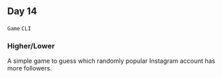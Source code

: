 ## Day 14

`Game` `CLI`


### Higher/Lower

A simple game to guess which randomly popular Instagram account has more followers.
